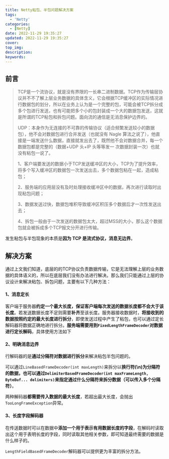 ```yaml
---
title: Netty粘包、半包问题解决方案
tags:
  - 'Netty'
categories:
  - [Netty]
date: 2022-11-29 19:35:27
updated: 2022-11-29 19:35:27
cover:
top_img:
description:
keywords:
---
```


## 前言
> TCP是一个流协议，就是没有界限的一长串二进制数据。TCP作为传输层协议并不不了解上层业务数据的具体含义，它会根据TCP缓冲区的实际情况进行数据包的划分，所以在业务上认为是一个完整的包，可能会被TCP拆分成多个包进行发送，也有可能把多个小的包封装成一个大的数据包发送，这就是所谓的TCP粘包和拆包问题。面向流的通信是无消息保护边界的。
>
> UDP：本身作为无连接的不可靠的传输协议（适合频繁发送较小的数据包），他不会对数据包进行合并发送（也就没有 Nagle 算法之说了），他直接是一端发送什么数据，直接就发出去了，既然他不会对数据合并，每一个数据包都是完整的（数据+UDP 头+IP 头等等发一 次数据封装一次）也就没有粘包一说了。
>
> 1、客户端要发送的数据小于TCP发送缓冲区的大小，TCP为了提升效率，将多个写入缓冲区的数据包一次发送出去，多个数据包粘在一起，造成粘包； 
>
> 2、服务端的应用层没有及时处理接收缓冲区中的数据，再次进行读取时出现粘包问题；
>
>  3、数据发送过快，数据包堆积导致缓冲区积压多个数据后才一次性发送出去；
>
>  4、拆包一般由于一次发送的数据包太大，超过MSS的大小，那么这个数据包就会被拆成多个TCP报文分开进行传输。

发生粘包与半包现象的本质是**因为 TCP 是流式协议，消息无边界**。



## 解决方案

通过上文我们知道，底层的的TCP协议负责数据传输，它是无法理解上层的业务数据的具体语义的，所以在底层我们没有办法进行解决。那么我们只能通过上层的协议设计来解决粘包、拆包问题，主要有以下几种方法：

#### 1、消息定长

客户端于服务器**约定一个最大长度，保证客户端每次发送的数据长度都不会大于该长度**。若发送数据长度不足则需要**补齐**至该长度。服务器接收数据时，**将接收到的数据按照约定的最大长度进行拆分**，即使发送过程中产生了粘包，也可以通过定长解码器将数据正确地进行拆分。**服务端需要用到`FixedLengthFrameDecoder`对数据进行定长解码**，具体使用方法如下

#### 2、明确消息边界

行解码器的是**通过分隔符对数据进行拆分**来解决粘包半包问题的。

可以通过`LineBasedFrameDecoder(int maxLength)`来拆分以**换行符(\n)**为分隔符的数据，也可以通过`DelimiterBasedFrameDecoder(int maxFrameLength, ByteBuf... delimiters)`来**指定通过什么分隔符来拆分数据（可以传入多个分隔符）**。

两种解码器**都需要传入数据的最大长度**，若超出最大长度，会抛出`TooLongFrameException`异常。

#### 3、长度字段解码器

在传送数据时可以在数据中**添加一个用于表示有用数据长度的字段**，在解码时读取出这个用于表明长度的字段，同时读取其他相关参数，即可知道最终需要的数据是什么样子的。

`LengthFieldBasedFrameDecoder`解码器可以提供更为丰富的拆分方法。